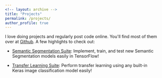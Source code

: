 ```yaml
---
<!-- layout: archive -->
title: "Projects"
permalink: /projects/
author_profile: true
---
```

I love doing projects and regularly post code online. You'll find most of them over at [Github](github.com/GeorgeSeif). A few highlights to check out:

* [Semantic Segmentation Suite](github.com/GeorgeSeif/Semantic-Segmentation-Suite): Implement, train, and test new Semantic Segmentation models easily in TensorFlow!

* [Transfer Learning Suite](github.com/GeorgeSeif/Transfer-Learning-Suite): Perform transfer learning using any built-in Keras image classification model easily!
